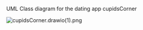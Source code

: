 UML Class diagram for the dating app cupidsCorner

![cupidsCorner.drawio(1).png](cupidsCorner.drawio%281%29.png)